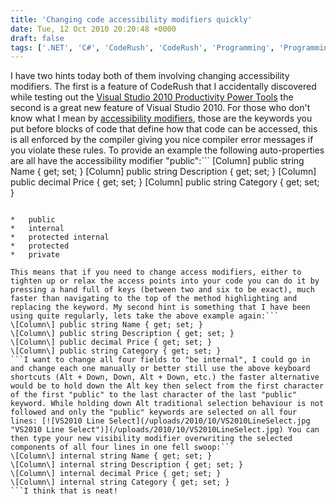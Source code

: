 ```yaml
---
title: 'Changing code accessibility modifiers quickly'
date: Tue, 12 Oct 2010 20:20:48 +0000
draft: false
tags: ['.NET', 'C#', 'CodeRush', 'CodeRush', 'Programming', 'Programming']
---
```


I have two hints today both of them involving changing accessibility modifiers. The first is a feature of CodeRush that I accidentally discovered while testing out the [Visual Studio 2010 Productivity Power Tools](http://visualstudiogallery.msdn.microsoft.com/en-us/d0d33361-18e2-46c0-8ff2-4adea1e34fef?SRC=VSIDE) the second is a great new feature of Visual Studio 2010. For those who don't know what I mean by [accessibility modifiers](http://msdn.microsoft.com/en-us/library/ms173121(v=VS.100).aspx), those are the keywords you put before blocks of code that define how that code can be accessed, this is all enforced by the compiler giving you nice compiler error messages if you violate these rules. To provide an example the following auto-properties are all have the accessibility modifier "public":```
\[Column\] public string Name { get; set; }
\[Column\] public string Description { get; set; }
\[Column\] public decimal Price { get; set; }
\[Column\] public string Category { get; set; }
```CodeRush gives you a handy way to change the User interface by clicking the icon to the left of the code block, you then get a set of actions you can perform upon the that block of code. [![Code Rush Code Context Menu](/uploads/2010/10/CodeRushCodeContextMenu.png "Code Rush Code Context Menu")](/uploads/2010/10/CodeRushCodeContextMenu.png) As with most everything in CodeRush you can access this functionality from the keyboard anywhere within the scope of that code block by pressing Alt + Up or Alt + Down to cycle through the five possibilities:

*   public
*   internal
*   protected internal
*   protected
*   private

This means that if you need to change access modifiers, either to tighten up or relax the access points into your code you can do it by pressing a hand full of keys (between two and six to be exact), much faster than navigating to the top of the method highlighting and replacing the keyword. My second hint is something that I have been using quite regularly, lets take the above example again:```
\[Column\] public string Name { get; set; }
\[Column\] public string Description { get; set; }
\[Column\] public decimal Price { get; set; }
\[Column\] public string Category { get; set; }
```I want to change all four fields to "be internal", I could go in and change each one manually or better still use the above keyboard shortcuts (Alt + Down, Down, Alt + Down, etc.) the faster alternative would be to hold down the Alt key then select from the first character of the first "public" to the last character of the last "public" keyword. While holding down Alt traditional selection behaviour is not followed and only the "public" keywords are selected on all four lines: [![VS2010 Line Select](/uploads/2010/10/VS2010LineSelect.jpg "VS2010 Line Select")](/uploads/2010/10/VS2010LineSelect.jpg) You can then type your new visibility modifier overwriting the selected components of all four lines in one fell swoop:```
\[Column\] internal string Name { get; set; }
\[Column\] internal string Description { get; set; }
\[Column\] internal decimal Price { get; set; }
\[Column\] internal string Category { get; set; }
```I think that is neat!